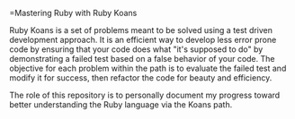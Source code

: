 =Mastering Ruby with Ruby Koans

Ruby Koans is a set of problems meant to be solved using a test driven development approach. It is an efficient way to develop less error prone code by ensuring that your code does what "it's supposed to do" by demonstrating a failed test based on a false behavior of your code. The objective for each problem within the path is to evaluate the failed test and modify it for success, then refactor the code for beauty and efficiency.

The role of this repository is to personally document my progress toward better understanding the Ruby language via the Koans path.